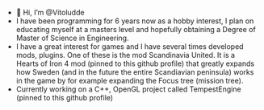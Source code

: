 - 👋 Hi, I’m @Vitoludde
- I have been programming for 6 years now as a hobby interest, I plan on educating myself at a masters level and hopefully obtaining a Degree of Master of Science in Engineering.
- I have a great interest for games and I have several times developed mods, plugins. One of these is the mod Scandinavia United. It is a Hearts of Iron 4 mod (pinned to this github profile) that greatly expands how Sweden (and in the future the entire Scandiavian peninsula) works in the game by for example expanding the Focus tree (mission tree).
- Currently working on a C++, OpenGL project called TempestEngine (pinned to this github profile)
